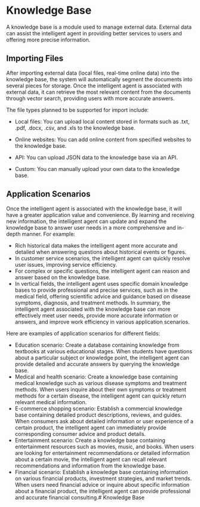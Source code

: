 # Knowledge Base

A knowledge base is a module used to manage external data. External data can assist the intelligent agent in providing better services to users and offering more precise information.

## Importing Files

After importing external data (local files, real-time online data) into the knowledge base, the system will automatically segment the documents into several pieces for storage. Once the intelligent agent is associated with external data, it can retrieve the most relevant content from the documents through vector search, providing users with more accurate answers.

The file types planned to be supported for import include:
- Local files: You can upload local content stored in formats such as .txt, .pdf, .docx, .csv, and .xls to the knowledge base.

- Online websites: You can add online content from specified websites to the knowledge base.

- API: You can upload JSON data to the knowledge base via an API.

- Custom: You can manually upload your own data to the knowledge base.

## Application Scenarios

Once the intelligent agent is associated with the knowledge base, it will have a greater application value and convenience. By learning and receiving new information, the intelligent agent can update and expand the knowledge base to answer user needs in a more comprehensive and in-depth manner.
For example:
- Rich historical data makes the intelligent agent more accurate and detailed when answering questions about historical events or figures.
- In customer service scenarios, the intelligent agent can quickly resolve user issues, improving service efficiency.
- For complex or specific questions, the intelligent agent can reason and answer based on the knowledge base.
- In vertical fields, the intelligent agent uses specific domain knowledge bases to provide professional and precise services, such as in the medical field, offering scientific advice and guidance based on disease symptoms, diagnosis, and treatment methods.
In summary, the intelligent agent associated with the knowledge base can more effectively meet user needs, provide more accurate information or answers, and improve work efficiency in various application scenarios.

Here are examples of application scenarios for different fields:

- Education scenario: Create a database containing knowledge from textbooks at various educational stages. When students have questions about a particular subject or knowledge point, the intelligent agent can provide detailed and accurate answers by querying the knowledge base.
- Medical and health scenario: Create a knowledge base containing medical knowledge such as various disease symptoms and treatment methods. When users inquire about their own symptoms or treatment methods for a certain disease, the intelligent agent can quickly return relevant medical information.
- E-commerce shopping scenario: Establish a commercial knowledge base containing detailed product descriptions, reviews, and guides. When consumers ask about detailed information or user experience of a certain product, the intelligent agent can immediately provide corresponding consumer advice and product details.
- Entertainment scenario: Create a knowledge base containing entertainment resources such as movies, music, and books. When users are looking for entertainment recommendations or detailed information about a certain movie, the intelligent agent can recall relevant recommendations and information from the knowledge base.
- Financial scenario: Establish a knowledge base containing information on various financial products, investment strategies, and market trends. When users need financial advice or inquire about specific information about a financial product, the intelligent agent can provide professional and accurate financial consulting.# Knowledge Base
